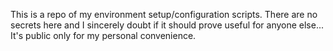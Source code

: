 This is a repo of my environment setup/configuration scripts. There are no secrets here and I sincerely doubt if it should prove useful for anyone else... It's public only for my personal convenience.
